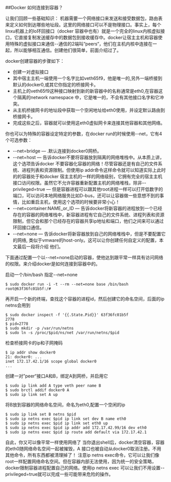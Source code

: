 ##Docker 如何连接到容器？

让我们回顾一些基础知识：
机器需要一个网络接口来发送和接受数据包，路由表来定义如何到达哪些地址段。这里的网络接口可以不是物理接口。事实上，每个linxu机器上的lo环回接口（docker 容器中也有）就是一个完全的linux内核虚拟接口，它直接复制发送缓存中的数据包到接收缓存中。docker让宿主主机和容器使用特殊的虚拟接口来通信--通信的2端叫“peers“，他们在主机内核中连接在一起，所以能够相互通信。创建他们很简单，前面介绍过了。

docker创建容器的步骤如下：
* 创建一对虚拟接口
* 其中宿主主机一端使用一个名字比如veth65f9，他是唯一的,另外一端桥接到默认的docker0,或其它你指定的桥接网卡。
* 主机上的veth65f9这种接口映射到新的新容器中的名称通常是eth0,在容器这个隔离的network namespace 
中，它是唯一的，不会有其他接口名字和它冲突。
* 从主机桥接网卡的地址段中获取一个空闲地址给eth0使用，并设定默认路由到桥接网卡。
* 完成这些之后，容器就可以使用这eth0虚拟网卡来连接其他容器和其他网络。
	
你也可以为特殊的容器设定特定的参数，在docker run的时候使用--net，它有4个可选参数：
* --net=bridge — .默认连接到docker0网桥。
* --net=host —  告诉docker不要将容器放到隔离的网络堆栈中。从本质上讲，这个选项告诉docker
不要容器化容器的网络！尽管容器还是有自己的文件系统、进程列表和资源限制。但使用ip addr命令这样命令就可以知道实际上此时的的容器处于和docker 宿主主机的一样的网络级别，它拥有完全的宿主主机接口访问权限。虽然它不允许容器重新配置主机的网络堆栈，除非--privileged=true — 但是容器进程可以跟其他root进程一样可以打开低数字的端口，可以访问本地网络服务比如D-bus，还可以让容器做一些意想不到的事情，比如重启主机，使用这个选项的时候要非常小心！
* --net=container:NAME_or_ID — 
告诉docker将新容器的进程放到一个已经存在的容器的网络堆栈中，新容器进程有它自己的文件系统、进程列表和资源限制，但它会和那个已经存在的容器共享ip地址和端口，他们之间来可以通过环回接口通信。
* --net=none — 告诉docker将新容器放到自己的网络堆栈中，但是不要配置它的网络,
类似于vmware的host-only。这可以让你创建任何自定义的配置，本文最后一段将介绍 他们。

下面通过配置一个以--net=none启动的容器，使他达到跟平常一样具有访问网络的权限。来介绍docker是如何连接到容器中的。

启动一个/bin/bash 指定--net=none
```
$ sudo docker run -i -t --rm --net=none base /bin/bash
root@63f36fc01b5f:/#
```
再开启一个新的终端，查找这个容器的进程id，然后创建它的命名空间，后面的ip netns会用到
```
$ sudo docker inspect -f '{{.State.Pid}}' 63f36fc01b5f
2778
$ pid=2778
$ sudo mkdir -p /var/run/netns
$ sudo ln -s /proc/$pid/ns/net /var/run/netns/$pid     
```
检查桥接网卡的ip和子网掩码
```
$ ip addr show docker0
21: docker0: ...
inet 172.17.42.1/16 scope global docker0
...
```
创建一对”peer“接口A和B，绑定A到网桥，并启用它
```
$ sudo ip link add A type veth peer name B
$ sudo brctl addif docker0 A
$ sudo ip link set A up
```
将B放到容器的网络命名空间，命名为eth0,配置一个空闲的ip
```
$ sudo ip link set B netns $pid
$ sudo ip netns exec $pid ip link set dev B name eth0
$ sudo ip netns exec $pid ip link set eth0 up
$ sudo ip netns exec $pid ip addr add 172.17.42.99/16 dev eth0
$ sudo ip netns exec $pid ip route add default via 172.17.42.1
```
自此，你又可以像平常一样使用网络了
当你退出shell后，docker清空容器，容器的eth0随网络命名空间一起被摧毁，A 接口也被自动从docker0取消注册。不用其他命令，所有东西都被清理掉了！
注意ip netns exec命令，它可以让我们像root一样配置网络命名空间。但在容器内部无法使用，因为统一的安全策略，docker限制容器进程配置自己的网络。使用ip netns exec 可以让我们不用设置--privileged=true就可以完成一些可能带来危险的操作。

